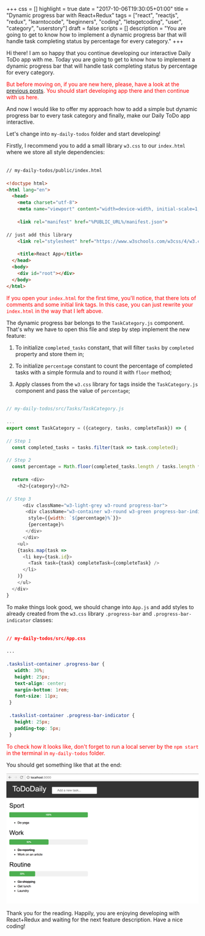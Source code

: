 +++
css = []
highlight = true
date = "2017-10-06T19:30:05+01:00"
title = "Dynamic progress bar with React+Redux"
tags = ["react", "reactjs", "redux", "learntocode", "beginners", "coding", "letsgetcoding", "user", "category", "userstory"]
draft = false
scripts = []
description = "You are going to get to know how to implement a dynamic progress bar that will handle task completing status by percentage for every category."
+++

Hi there! I am so happy that you continue developing our interactive Daily ToDo app with me. Today you are going to get to know how to implement a dynamic progress bar that will handle task completing status by percentage for every category.

<span style="color:red">But before moving on, if you are new here, please, have a look at the [previous posts](http://www.ilonacodes.com/blog/react-for-very-very-beginners/). You should start developing app there and then continue with us here.</span>

And now I would like to offer my approach how to add a simple but dynamic progress bar to every task category and finally, make our Daily ToDo app interactive.

Let's change into `my-daily-todos` folder and start developing!

Firstly, I recommend you to add a small library `w3.css` to our `index.html` where we store all style dependencies:

```html

// my-daily-todos/public/index.html

<!doctype html>
<html lang="en">
  <head>
    <meta charset="utf-8">
    <meta name="viewport" content="width=device-width, initial-scale=1, shrink-to-fit=no">

    <link rel="manifest" href="%PUBLIC_URL%/manifest.json">

// just add this library
    <link rel="stylesheet" href="https://www.w3schools.com/w3css/4/w3.css">

    <title>React App</title>
  </head>
  <body>
    <div id="root"></div>
  </body>
</html>

```

<span style="color:red">If you open your `index.html` for the first time, you'll notice, that there lots of comments and some initial link tags. In this case, you can just rewrite your `index.html` in the way that I left above.</span>

The dynamic progress bar belongs to the `TaskCategory.js` component. That's why we have to open this file and step by step implement the new feature:

1. To initialize `completed_tasks` constant, that will filter `tasks` by `completed` property and store them in;

2. To initialize `percentage` constant to count the percentage of completed tasks with a simple formula and to round it with `floor` method;

3. Apply classes from the `w3.css` library for tags inside the `TaskCategory.js` component and pass the value of `percentage`;

```javascript

// my-daily-todos/src/Tasks/TaskCategory.js

...
export const TaskCategory = ({category, tasks, completeTask}) => {

// Step 1
  const completed_tasks = tasks.filter(task => task.completed);

// Step 2
  const percentage = Math.floor(completed_tasks.length / tasks.length * 100);

  return <div>
    <h2>{category}</h2>

// Step 3
      <div className="w3-light-grey w3-round progress-bar">
       <div className="w3-container w3-round w3-green progress-bar-indicator"
        style={{width: `${percentage}%`}}>
        {percentage}%
       </div>
      </div>
    <ul>
    {tasks.map(task =>
      <li key={task.id}>
        <Task task={task} completeTask={completeTask} />
      </li>
    )}
    </ul>
  </div>
}

```

To make things look good, we should change into `App.js` and add styles to already created from the `w3.css` library `.progress-bar` and `.progress-bar-indicator` classes:

```css

// my-daily-todos/src/App.css

...

.taskslist-container .progress-bar {
   width: 30%;
   height: 25px;
   text-align: center;
   margin-bottom: 1rem;
   font-size: 11px;
 }

 .taskslist-container .progress-bar-indicator {
   height: 25px;
   padding-top: 5px;
 }

```

<span style="color:red">To check how it looks like, don't forget to run a local server by the `npm start` in the terminal in `my-daily-todos` folder.</span>

You should get something like that at the end:

![Progress bar](/blog/images/progress-bar.png)

Thank you for the reading. Happily, you are enjoying developing with React+Redux and waiting for the next feature description. Have a nice coding!
